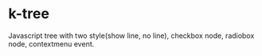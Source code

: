 # k-tree
Javascript tree with two style(show line, no line), checkbox node, radiobox node, contextmenu event.
